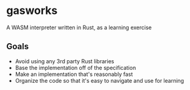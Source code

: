 # gasworks

A WASM interpreter written in Rust, as a learning exercise


## Goals

* Avoid using any 3rd party Rust libraries
* Base the implementation off of the specification
* Make an implementation that's reasonably fast
* Organize the code so that it's easy to navigate and use for learning

